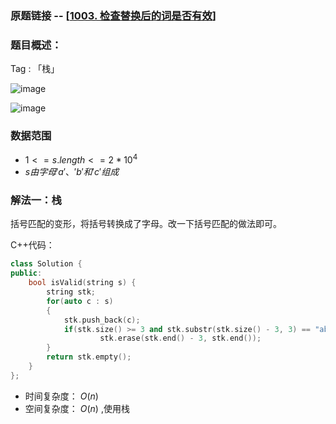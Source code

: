 ### 原题链接 -- [[1003. 检查替换后的词是否有效](https://leetcode.cn/problems/check-if-word-is-valid-after-substitutions/)]

### 题目概述：
Tag : 「栈」

![image](https://user-images.githubusercontent.com/99656524/235834488-a60c73ed-6e4d-4618-bbe9-76b55f8c0962.png)

![image](https://user-images.githubusercontent.com/99656524/235834508-26c49f92-7870-479f-a9bd-7d43a458def1.png)

### 数据范围
* $1 <= s.length <= 2 * 10^4$
* $s 由字母 'a'、'b' 和 'c' 组成$

### 解法一：栈
括号匹配的变形，将括号转换成了字母。改一下括号匹配的做法即可。

C++代码：
```cpp
class Solution {
public:
    bool isValid(string s) {
        string stk;
        for(auto c : s)
        {
            stk.push_back(c);
            if(stk.size() >= 3 and stk.substr(stk.size() - 3, 3) == "abc")
                    stk.erase(stk.end() - 3, stk.end());
        }
        return stk.empty();
    }
};
```
* 时间复杂度： $O(n)$
* 空间复杂度： $O(n)$ ,使用栈
